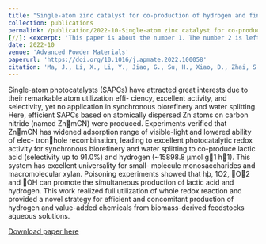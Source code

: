 ```yaml
---
title: "Single-atom zinc catalyst for co-production of hydrogen and fine chemicals in soluble biomass solution"
collection: publications
permalink: /publication/2022-10-Single-atom zinc catalyst for co-production of hydrogen and fine chemicals in soluble biomass solution
[//]: <excerpt: 'This paper is about the number 1. The number 2 is left for future work.'>
date: 2022-10
venue: 'Advanced Powder Materials'
paperurl: 'https://doi.org/10.1016/j.apmate.2022.100058'
citation: 'Ma, J., Li, X., Li, Y., Jiao, G., Su, H., Xiao, D., Zhai, S., & Sun, R. (2022). Single-atom zinc catalyst for co-production of hydrogen and fine chemicals in soluble biomass solution. Advanced Powder Materials, 1(4), 100058. https://doi.org/10.1016/j.apmate.2022.100058'
---
```

Single-atom photocatalysts (SAPCs) have attracted great interests due to their remarkable atom utilization effi- ciency, excellent activity, and selectivity, yet no application in synchronous biorefinery and water splitting. Here, efficient SAPCs based on atomically dispersed Zn atoms on carbon nitride (named ZnmCN) were produced. Experiments verified that ZnmCN has widened adsorption range of visible-light and lowered ability of elec- tronhole recombination, leading to excellent photocatalytic redox activity for synchronous biorefinery and water splitting to co-produce lactic acid (selectivity up to 91.0%) and hydrogen (~15898.8 μmol g1 h1). This system has excellent universality for small- molecule monosaccharides and macromolecular xylan. Poisoning experiments showed that hþ, 1O2, ⋅O2 and ⋅OH can promote the simultaneous production of lactic acid and hydrogen. This work realized full utilization of whole redox reaction and provided a novel strategy for efficient and concomitant production of hydrogen and value-added chemicals from biomass-derived feedstocks aqueous solutions.

[Download paper here](http://hangchelseasu.github.io/files/paper1.pdf)
